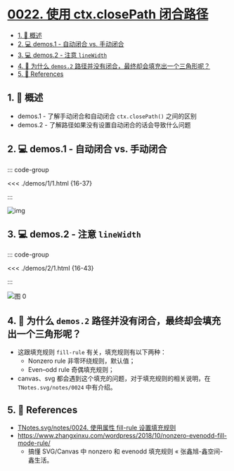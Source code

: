 # [0022. 使用 ctx.closePath 闭合路径](https://github.com/Tdahuyou/TNotes.canvas/tree/main/notes/0022.%20%E4%BD%BF%E7%94%A8%20ctx.closePath%20%E9%97%AD%E5%90%88%E8%B7%AF%E5%BE%84)

<!-- region:toc -->

- [1. 📝 概述](#1--概述)
- [2. 💻 demos.1 - 自动闭合 vs. 手动闭合](#2--demos1---自动闭合-vs-手动闭合)
- [3. 💻 demos.2 - 注意 `lineWidth`](#3--demos2---注意-linewidth)
- [4. 🤔 为什么 `demos.2` 路径并没有闭合，最终却会填充出一个三角形呢？](#4--为什么-demos2-路径并没有闭合最终却会填充出一个三角形呢)
- [5. 🔗 References](#5--references)

<!-- endregion:toc -->

## 1. 📝 概述

- demos.1 - 了解手动闭合和自动闭合 `ctx.closePath()` 之间的区别
- demos.2 - 了解路径如果没有设置自动闭合的话会导致什么问题

## 2. 💻 demos.1 - 自动闭合 vs. 手动闭合

::: code-group

<<< ./demos/1/1.html {16-37}

:::

![img](https://cdn.jsdelivr.net/gh/Tdahuyou/imgs@main/2024-10-04-00-49-40.png)

## 3. 💻 demos.2 - 注意 `lineWidth`

::: code-group

<<< ./demos/2/1.html {16-43}

:::

![图 0](https://cdn.jsdelivr.net/gh/Tdahuyou/imgs@main/2025-08-15-20-34-45.png)

## 4. 🤔 为什么 `demos.2` 路径并没有闭合，最终却会填充出一个三角形呢？

- 这跟填充规则 `fill-rule` 有关，填充规则有以下两种：
  - Nonzero rule 非零环绕规则，默认值；
  - Even–odd rule 奇偶填充规则；
- canvas、svg 都会遇到这个填充的问题，对于填充规则的相关说明，在 `TNotes.svg/notes/0024` 中有介绍。

## 5. 🔗 References

- [TNotes.svg/notes/0024. 使用属性 fill-rule 设置填充规则](/TNotes.svg/notes/0024)
- https://www.zhangxinxu.com/wordpress/2018/10/nonzero-evenodd-fill-mode-rule/
  - 搞懂 SVG/Canvas 中 nonzero 和 evenodd 填充规则 « 张鑫旭-鑫空间-鑫生活。
